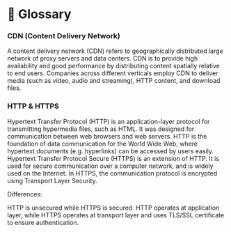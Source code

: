 # 🧱 Glossary

### CDN (Content Delivery Network)

A content delivery network (CDN) refers to geographically distributed large network of proxy servers and data centers. CDN is to provide high availability and good performance by distributing content spatially relative to end users. Companies across different verticals employ CDN to deliver media (such as video, audio and streaming), HTTP content, and download files.

### HTTP & HTTPS

Hypertext Transfer Protocol (HTTP) is an application-layer protocol for transmitting hypermedia files, such as HTML. It was designed for communication between web browsers and web servers. HTTP is the foundation of data communication for the World Wide Web, where hypertext documents (e.g. hyperlinks) can be accessed by users easily. Hypertext Transfer Protocol Secure (HTTPS) is an extension of HTTP. It is used for secure communication over a computer network, and is widely used on the Internet. In HTTPS, the communication protocol is encrypted using Transport Layer Security.

Differences:

HTTP is unsecured while HTTPS is secured.
HTTP operates at application layer, while HTTPS operates at transport layer and uses TLS/SSL certificate to ensure authentication.